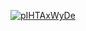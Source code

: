 <a href="file:/private/var/folders/sk/5l863n2500v5fw7dm2ybqcc40000gn/T/2968082305054587613/build/reports/kover/html/index.html">![pIHTAxWyDe](https://img.shields.io/badge/0.0-red?logo=kotlin&label=pIHTAxWyDe&style=for-the-badge)</a>

